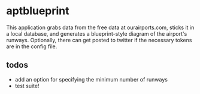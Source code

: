 # aptblueprint

This application grabs data from the free data at ourairports.com, sticks it in a local database, and generates a blueprint-style diagram of the airport's runways.  Optionally, there can get posted to twitter if the necessary tokens are in the config file.

## todos

* add an option for specifying the minimum number of runways
* test suite!
